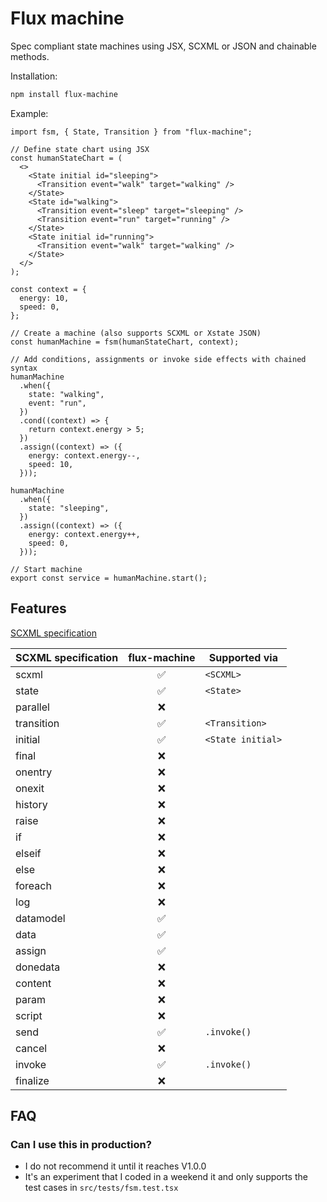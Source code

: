 # Flux machine

Spec compliant state machines using JSX, SCXML or JSON and chainable methods.

Installation:

```sh
npm install flux-machine
```

Example:

```tsx
import fsm, { State, Transition } from "flux-machine";

// Define state chart using JSX
const humanStateChart = (
  <>
    <State initial id="sleeping">
      <Transition event="walk" target="walking" />
    </State>
    <State id="walking">
      <Transition event="sleep" target="sleeping" />
      <Transition event="run" target="running" />
    </State>
    <State initial id="running">
      <Transition event="walk" target="walking" />
    </State>
  </>
);

const context = {
  energy: 10,
  speed: 0,
};

// Create a machine (also supports SCXML or Xstate JSON)
const humanMachine = fsm(humanStateChart, context);

// Add conditions, assignments or invoke side effects with chained syntax
humanMachine
  .when({
    state: "walking",
    event: "run",
  })
  .cond((context) => {
    return context.energy > 5;
  })
  .assign((context) => ({
    energy: context.energy--,
    speed: 10,
  }));

humanMachine
  .when({
    state: "sleeping",
  })
  .assign((context) => ({
    energy: context.energy++,
    speed: 0,
  }));

// Start machine
export const service = humanMachine.start();
```

## Features

[SCXML specification](https://www.w3.org/TR/scxml)

| SCXML specification | **flux-machine** | Supported via     |
| ------------------- | :--------------: | ----------------- |
| scxml               |        ✅        | `<SCXML>`         |
| state               |        ✅        | `<State>`         |
| parallel            |        ❌        |                   |
| transition          |        ✅        | `<Transition>`    |
| initial             |        ✅        | `<State initial>` |
| final               |        ❌        |                   |
| onentry             |        ❌        |                   |
| onexit              |        ❌        |                   |
| history             |        ❌        |                   |
| raise               |        ❌        |                   |
| if                  |        ❌        |                   |
| elseif              |        ❌        |                   |
| else                |        ❌        |                   |
| foreach             |        ❌        |                   |
| log                 |        ❌        |                   |
| datamodel           |        ✅        |                   |
| data                |        ✅        |                   |
| assign              |        ✅        |                   |
| donedata            |        ❌        |                   |
| content             |        ❌        |                   |
| param               |        ❌        |                   |
| script              |        ❌        |                   |
| send                |        ✅        | `.invoke()`       |
| cancel              |        ❌        |                   |
| invoke              |        ✅        | `.invoke()`       |
| finalize            |        ❌        |                   |

## FAQ

### Can I use this in production?

- I do not recommend it until it reaches V1.0.0
- It's an experiment that I coded in a weekend it and only supports the test cases in `src/tests/fsm.test.tsx`

